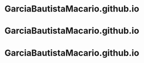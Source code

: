 # GarciaBautistaMacario.github.io
# GarciaBautistaMacario.github.io
# GarciaBautistaMacario.github.io
